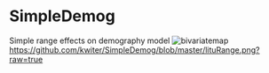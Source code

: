 # SimpleDemog
Simple range effects on demography model
![bivariatemap](https://cloud.githubusercontent.com/assets/6601105/8219241/9c5ce406-1516-11e5-8033-a06ad4f6ba84.png)
https://github.com/kwiter/SimpleDemog/blob/master/lituRange.png?raw=true
